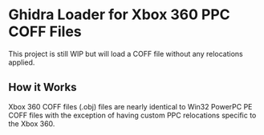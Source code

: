 # Ghidra Loader for Xbox 360 PPC COFF Files

This project is still WIP but will load a COFF file without any relocations applied.

## How it Works

Xbox 360 COFF files (.obj) files are nearly identical to Win32 PowerPC PE COFF files with the exception of having custom PPC relocations specific to the Xbox 360.
